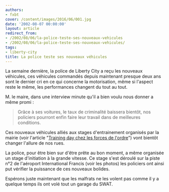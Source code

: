 ```yaml
---
authors:
- fxbt
cover: /content/images/2016/06/001.jpg
date: '2002-08-07 00:00:00'
layout: article
redirect_from:
- /2002/08/06/la-police-teste-ses-nouveaux-vehicules
- /2002/08/06/la-police-teste-ses-nouveaux-vehicules/
tags:
- liberty-city
title: La police teste ses nouveaux véhicules
---
```



La semaine dernière, la police de Liberty City a reçu les nouveaux véhicules, ces véhicules commandés depuis maintenant presque deux ans sont le dernier cri en ce qui concerne la motorisation, même si l'aspect reste le même, les performances changent du tout au tout.

M. le maire, dans une interview minute qu'il a bien voulu nous donner a même promi :

> Grâce à ses voitures, le taux de criminalité baissera bientôt, nos policiers pourront enfin faire leur travail dans de meilleures conditions.

Ces nouveaux véhicules alliés aux stages d'entrainement organisés par la mairie (voir l'article "[Training day chez les forces de l'ordre](/2002/06/14/training-day-chez-les-forces-de-lordre/)") vont bientôt changer l'allure de nos rues.

La police, pour être bien sur d'être prête au bon moment, a même organisée un stage d'initiation à la grande vitesse. Ce stage s'est déroulé sur la piste n°2 de l'aéroport International Francis (voir les photos) les policiers ont ainsi put vérifier la puissance de ces nouveaux bolides.

Espérons juste maintenant que les malfrats ne les volent pas comme il y a quelque temps ils ont volé tout un garage du SWAT.